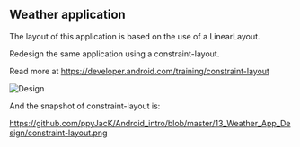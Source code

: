 ## Weather application

The layout of this application is based on the use of a LinearLayout. 

Redesign the same application using a constraint-layout.

Read more at https://developer.android.com/training/constraint-layout

![Design](linear-layout.gif)

And the snapshot of constraint-layout is:

https://github.com/ppyJacK/Android_intro/blob/master/13_Weather_App_Design/constraint-layout.png